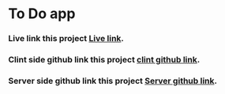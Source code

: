 # To Do app

### Live link this project [Live link](https://to-do-457ae.web.app/).

### Clint side github link this project [clint github link](https://github.com/saddamhosan/to-do).

### Server side github link this project [Server github link](https://github.com/saddamhosan/to-do-server).
